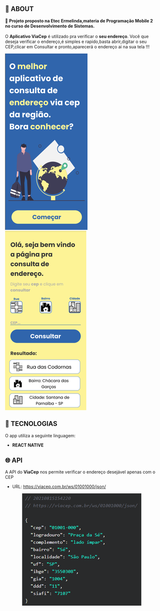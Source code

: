 ## 📌 ABOUT

📘 **Projeto proposto na Etec Ermelinda,materia de Programação Mobile 2 no curso de Desenvolvimento de Sistemas.**
<br>
<br>
O **Aplicativo ViaCep** é  utilizado pra verificar o **seu endereço**. Você que deseja verificar o endereço,é simples e rapido,basta abrir,digitar o seu CEP,clicar em Consultar  e pronto,aparecerá o endereço ai na sua tela !!!

<div>
    <img src="about/tela01.png" alt="imagem mostrando a tela01 do aplicativo">
    <img src="about/tela02.png" alt="imagem mostrando a tela02 do aplicativo">
</div>





## 🚀 TECNOLOGIAS 
O app utiliza a seguinte linguagem:
* **REACT NATIVE**

## 🌐 API
A API do **ViaCep** nos permite verificar o endereço desejável apenas com o CEP
* URL: https://viacep.com.br/ws/01001000/json/

<div align="center">
    <img src="about/api.png" alt="api">
</div>

